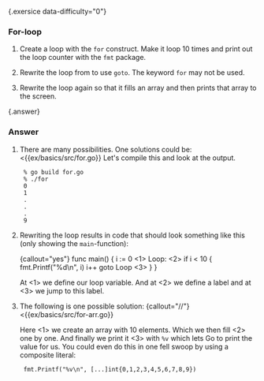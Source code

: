 {.exersice data-difficulty="0"}
### For-loop

1. Create a loop with the `for` construct. Make it loop
   10 times and print out the loop counter with the `fmt` package.

2. Rewrite the loop from to use `goto`. The keyword `for` may not be used.

3.  Rewrite the loop again so that it fills an array and then prints that array to the screen.


{.answer}
### Answer

1. There are many possibilities. One solutions could be:
<{{ex/basics/src/for.go}}
    Let's compile this and look at the output.

        % go build for.go
        % ./for
        0
        1
        .
        .
        .
        9

2. Rewriting the loop results in code that should look something
    like this (only showing the `main`-function):

   {callout="yes"}
        func main() {
                i := 0	<1>
        Loop:		    <2>
                if i < 10 {
                    fmt.Printf("%d\n", i)
                    i++
                    goto Loop <3>
                }
        }

   At <1> we define our loop variable. And at <2> we define a label and at <3> we jump
   to this label.

3. The following is one possible solution:
    {callout="//"}
    <{{ex/basics/src/for-arr.go}}

    Here <1> we create an array with 10 elements.
    Which we then fill <2> one by one. And finally we print it <3> with `%v` which lets
    Go to print the value for us. You could even do this in one fell swoop by using a composite literal:

        fmt.Printf("%v\n", [...]int{0,1,2,3,4,5,6,7,8,9})
